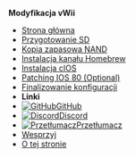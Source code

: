 **Modyfikacja vWii**
- [Strona główna](../introduction)
- [Przygotowanie SD](sd-preparation)
- [Kopia zapasowa NAND](nand-backup)
- [Instalacja kanału Homebrew](installing-homebrewchannel)
- [Instalacja cIOS](installing-cioses)
- [Patching IOS 80 (Optional)](patching-ios80)
- [Finalizowanie konfiguracji](finalizing-setup)
- **Linki**
- [![GitHub](https://icongr.am/simple/github.svg?color=808080&size=16)GitHub](https://github.com/hacks-guide/Guide-WiiU)
- [![Discord](https://icongr.am/simple/discord.svg?colored&size=16)Discord](https://discord.gg/C29hYvh)
- [![Przetłumacz](https://icongr.am/material/translate.svg?color=808080&size=16)Przetłumacz](https://hacks-guide.crowdin.com/u/projects/10)
- [Wesprzyj](../donations)
- [O tej stronie](../about)
